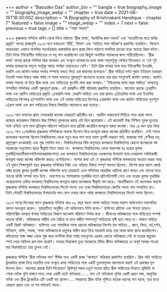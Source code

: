 +++
author = "Basudev Das"
author_bio = ""
bangla = true
biography_image = ""
biography_image_webp = ""
chapter = true
date = 2021-06-19T18:30:00Z
description = "A Biography of Krishnakant Handique - chapter 7"
featured = false
image = ""
image_webp = ""
index = 7
next = false
previous = true
tags = []
title = "সপ্তম অধ্যায়"

+++
কৃষ্ণকান্ত সন্দিকৈ বার্লিন থেকে লিখে পাঠানো ‘গ্রীক ভাষা’, ‘জার্মানির জ্ঞান সাধনা’ এবং ‘সক্রেটিসের মতে কবির প্রকৃতি’ নামের প্রবন্ধগুলি ১৯২৬ সনে যথাক্রমে ‘বাঁহী’, ‘মিলন’ এবং ‘সাহিত্য সভা পত্রিকা’য় প্রকাশিত হয়েছিল। বিদেশে অধ্যয়নরত এভাবে অসমিয়া পত্রপত্রিকায় ধারাবাহিক রূপে প্রবন্ধ লিখে পাঠানো অসমিয়া ছাত্রের মধ্যে অত্যন্ত বিরল ঘটনা। তিনি নিজে ইউরোপীয় সাহিত্যের যে মধু পান করেছিলেন তার কিছুটা অসমিয়া পাঠকদের জন্য পাঠিয়েছিলেন। ‘গ্রীক ভাষা’ নামের প্রবন্ধে সন্দিকৈ গ্রিক ব্যাকরন এবং সংস্কৃত ব্যাকরণের মধ্যে থাকা সাদৃশ্যটুকু দেখিয়ে লিখেছেন যে ‘এই দুই ভাষার ব্যাকরণের সাদৃশ্য যতটুকু আছে পার্থক্য তারচেয়েও বেশি।’ তিনি গ্রিক ভাষার সঙ্গে অন্য ইউরোপীয় ইংরেজি, ফরাসি এবং জার্মান ভাষার সমন্বয় সম্পর্কে বলতে গিয়ে এক জায়গায় বলেছেন-' গ্রীক সাহিত্য দর্শন পুরান ইতিহাস ব্যাকরন ইত্যাদি সমস্ত বিষয়ে আজ পর্যন্ত যে সমস্ত সবচেয়ে গুরুত্বপূর্ণ আলোচনা হয়েছে তার প্রায় সবগুলোই জার্মান ভাষায়। জার্মান ভাষার সাহায্য না নিয়ে গ্রীক ভাষা এবং সাহিত্যের বুৎপত্তি লাভ করা অসম্ভব।' ‘ইউরোপর ভাষা আরু সাহিত্য' ভাষাতত্ত্ব সম্পর্কিত সন্দিকৈর একটি গুরুত্বপূর্ণ প্রবন্ধ। এই প্রবন্ধটিও বাঁহী পত্রিকায় প্রকাশিত হয়েছিল। আলোচ্য প্রবন্ধে ১)ল্যাটিন ভাষা এবং ল্যাটিন সাহিত্যের প্রকৃতি ২)ফরাসি ভাষা ,ফরাসি সাহিত্য এবং তার প্রভাব ৩)ইতালিয় ভাষা এবং ইতালিয় সাহিত্যের বিশেষত্ব ৪)স্প্যানিশ ভাষা এবং এই ভাষার সাহিত্যের বিশেষত্ব ৫)জার্মান ভাষা এবং জার্মান সাহিত্যের সুবর্ণযুগ ৬)রুশ ভাষা এবং রুশ সাহিত্যের বিষয়ে বিস্তারিত আলোচনা করা হয়েছে। 

১৯৩০ সনে অসমের প্রথম বেসরকারি কলেজ যোরহাটে প্রতিষ্ঠিত হয়। পরাধীন ভারতবর্ষে পিছিয়ে পড়ে থাকা অসম রাজ্যের কয়েকজন নিষ্ঠাবান উচ্চ শিক্ষিত যুবকদের কাছে এটা ছিল প্রত‍্যাহ্বান। এই কয়েকটি উচ্চ শিক্ষিত যুবক দৃঢ়তার সঙ্গে এগিয়ে এসে নানা প্রতিকূল পরিবেশ অতিক্রম করে প্রতিষ্ঠা করেছিল জগন্নাথ বরুয়া কলেজ। মাত্র ১৪ জন ছাত্র নিয়ে ১৯৩০ সনে ১০অক্টোবর কৃষ্ণকান্ত সন্দিকৈকে অধ্যক্ষ হিসেবে নিয়ে জগন্নাথ বরুয়া কলেজ প্রতিষ্ঠিত হয়েছিল। সেই সময়ে কলেজের অধ্যাপক ছিলেন বিশ্ববিদ্যালয় থেকে নতুন করে পাশ করে আসা তুলসী নারায়ণ শর্মা, যজ্ঞেশ্বর শর্মা ,ফণীধর দত্ত, প্রফুল্লপ্রাণ চাংকাকতি এবং গুরু গোবিন্দ দত্ত। বিশ্ববিদ্যালয়ের বিধি অনুসারে কলকাতা বিশ্ববিদ্যালয় কোনো কলেজকে বঙ্গ সরকারের অনুমোদন ছাড়া স্বীকৃতি দিতে পারত না। কলকাতা বিশ্ববিদ্যালয় থেকে অধ্যাপক ডঃ হরেন্দ্র কুমার মুখার্জি(পরবর্তীকালেপশ্চিমবঙ্গেররাজ্যপাল) এবং কলকাতা বিশ্ববিদ্যালয়ের এককালের উপাচার্য স‍্যার দেবপ্রসাদ সর্বাধিকারী জগন্নাথ বরুয়া কলেজ পরিদর্শন করতে এসেছিলেন। আশার কথা এই যে কৃষ্ণকান্ত সন্দিকৈ কলকাতায় অধ্যয়ন করার সময় এই দুজন শিক্ষাগুরুই ছাত্র কৃষ্ণকান্ত সন্দিকৈর নিষ্ঠা এবং পাণ্ডিত্য বিষয়ে সম্পূর্ণ অবগত ছিলেন। বিশেষ করে বয়সে জ্যেষ্ঠ ডক্টর হরেন্দ্র কুমার মুখার্জী কলেজ পরিদর্শক হয়ে যোরহাটে এলে সন্দিকৈর আন্তরিক আতিথ্য গ্রহণ করেন এবং তাদের মধ্যে অত্যন্ত ঘনিষ্ঠ সম্পর্ক গড়ে উঠে। অবশেষে ডঃ শ্যামাপ্রসাদ মুখার্জির মতো প্রতিপত্তিশালী নেতা এবং হরেন্দ্র কুমার মুখার্জির নাছোড়বান্দা চেষ্টায় কলকাতা বিশ্ববিদ্যালয় জগন্নাথ বরুয়া কলেজকে স্বীকৃতি দান করে। পরবর্তীকালে এই কলেজের অধ্যক্ষ কৃষ্ণকান্ত সন্দিকৈ কলকাতা বিশ্ববিদ্যালয়ের সিনেট সদস্য এবং ঢাকা বিশ্ববিদ্যালয়ের কোর্টের সদস্য পদে সম্মানিত হন। তিনি গৌহাটি বিশ্ববিদ্যালয়ের উপাচার্যের পদে যোগ দেবার আগে পর্যন্ত কলকাতা বিশ্ববিদ্যালয়ের সিনেট সদস্য ছিলেন।

১৯৩৭ সনের ডিসেম্বর মাসে কৃষ্ণকান্ত সন্দিকৈ মাত্র ৩৯ বছর বয়সে অসম সাহিত্য সভার সপ্তদশ অধিবেশনে সভাপতির আসন অলংকৃত করেন। গুয়াহাটিতে অনুষ্ঠিত এই অধিবেশনে তিনি বলেন-' ব্যক্তিগত প্রতিভা এবং ক্ষমতা ছাড়াও পারিপার্শ্বিক অবস্থার উপরে সাহিত্যের বিকাশ অনেকটা পরিমাণে নির্ভর করে । জীবনের অভিজ্ঞতার সঙ্গে সাহিত্যের সম্পর্ক অত্যন্ত ঘনিষ্ঠ। অভিজ্ঞতার গাম্ভীর্য এবং বৈচিত্র না হলে সজীব স্পন্দনপূর্ণ সাহিত্যের সৃষ্টি হতে পারে না। বাস্তবে সাহিত্য একটি বিরাট অভিজ্ঞতা। ব্যক্তিগত এবং সামাজিক সমস্ত ধরনের অভিজ্ঞতার নিদর্শন হল সাহিত্য... জ্ঞান, বিদ্যা, ধর্ম,দর্শন, ইতিহাস, ব্যক্তি, সমাজ, সমস্ত অভিজ্ঞতাকে কল্পনার অধীন করে নিয়ে মহাকবি দান্তে তার অমর কাব্য রচনা করেছিলেন। মহিলাদের সাজ সজ্জা থেকে শুরু করে দার্শনিক চিন্তা পর্যন্ত মধ্যযুগের এরকম কোনো অভিজ্ঞতা নেই যা দান্তের কল্পনার স্পর্শ পেয়ে অভিনব রূপ লাভ করেনি। দান্তের বিশ্বকোষ তুল্য মহাকাব্যে বিবিধ জীবন অভিজ্ঞতার যে অপূর্ব সমন্বয় পাওয়া যায় বিশ্বসাহিত্যে তার তুলনা নেই।

কৃষ্ণকান্ত সন্দিকৈ ‘গ্রীক নাটকের গান’ শীর্ষক অন্য একটি প্রবন্ধ 'আবাহন' পত্রিকায় প্রকাশিত হয়েছিল। গ্রিক নাট্য সাহিত্যে ট্রাজেডির প্রসঙ্গ নিয়ে ভারতীয় তথা সংস্কৃত কাব্য সাহিত্যের সঙ্গে একটি তুলনামূলক আলোচনা করাই এই প্রবন্ধের মূল উদ্দেশ্য ছিল। আলোচ্য প্রবন্ধে তিনি লিখেছেন' খ্রিস্টপূর্ব পঞ্চম চতুর্থ শতকে রচিত গ্রীক সাহিত্যের বিখ্যাত ট্রেজিডি বা শোক-নাটক গুলি বাস্তবে পদ্যে লেখা একটি ছোট নাট্যকাব্য।…. গান এই নাট্যকাব্য গুলির একটি প্রধান অঙ্গ, আধুনিক নাটক এবং গ্রীক ট্রাজেডির এটি একটি বড় প্রভেদ।... সাধারণত গ্রীক নাটক গুলিতে কয়েক ধরনের গান থাকে, তার মধ্যে কোরাস প্রধান এবং তা সব নাটকেই থাকে।